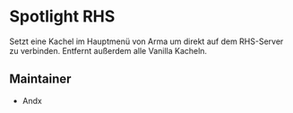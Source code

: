# Spotlight RHS

Setzt eine Kachel im Hauptmenü von Arma um direkt auf dem RHS-Server zu verbinden. Entfernt außerdem alle Vanilla Kacheln.

## Maintainer

- Andx
